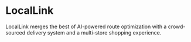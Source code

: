 # LocalLink
LocalLink merges the best of AI-powered route optimization with a crowd-sourced delivery system and a multi-store shopping experience. 
